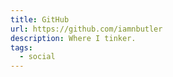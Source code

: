 ```yaml
---
title: GitHub
url: https://github.com/iamnbutler
description: Where I tinker.
tags:
  - social
---
```

